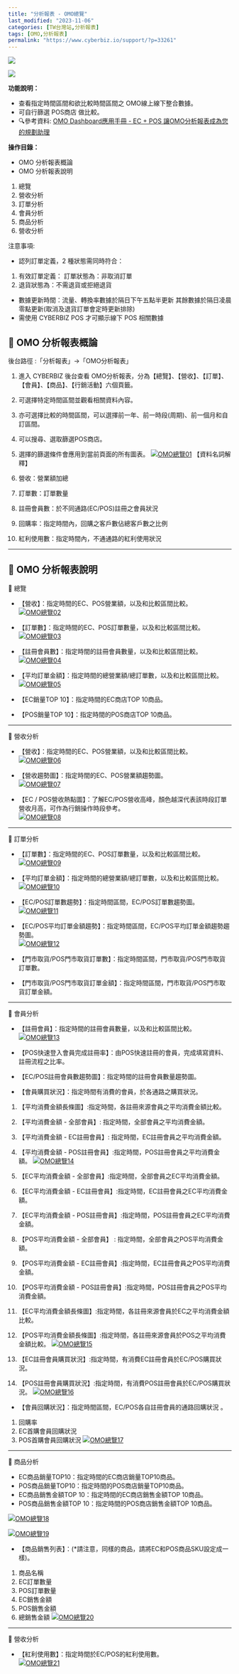 ```yaml
---
title: "分析報表 - OMO總覽"
last_modified: "2023-11-06"
categories: [TW台灣站,分析報表]
tags: [OMO,分析報表]
permalink: "https://www.cyberbiz.io/support/?p=33261"
---
```


![](https://www.cyberbiz.io/support/wp-content/uploads/適用站別.png)

[![](https://www.cyberbiz.io/support/wp-content/uploads/台灣站.png)](https://www.cyberbiz.io/support/?page_id=2490)

**功能說明：**  

* 查看指定時間區間和欲比較時間區間之 OMO線上線下整合數據。
* 可自行篩選 POS商店 做比較。
* 🔍參考資料: [OMO Dashboard應用手冊 - EC + POS 讓OMO分析報表成為您的規劃助理](https://drive.google.com/file/d/1rZ8ZXbhTkOYl4mX250o-2cdfMoeQSmnJ/view)

**操作目錄：**

* OMO 分析報表概論
* OMO 分析報表說明
1. 總覽
2. 營收分析
3. 訂單分析
4. 會員分析
5. 商品分析
6. 營收分析

注意事項:  

* 認列訂單定義，2 種狀態需同時符合： 
1. 有效訂單定義： 訂單狀態為：非取消訂單 
2. 退貨狀態為：不需退貨或拒絕退貨 
* 數據更新時間：流量、轉換率數據於隔日下午五點半更新 其餘數據於隔日凌晨零點更新(取消及退貨訂單會定時更新排除) 
* 需使用 CYBERBIZ POS 才可顯示線下 POS 相關數據 



## 📌 OMO 分析報表概論


後台路徑 :「分析報表」→「OMO分析報表」  


1. 進入 CYBERBIZ 後台查看 OMO分析報表，分為【總覽】、【營收】、【訂單】、【會員】、【商品】、【行銷活動】六個頁籤。 
2. 可選擇特定時間區間並觀看相關資料內容。
3. 亦可選擇比較的時間區間，可以選擇前一年、前一時段(周期)、前一個月和自訂區間。
4. 可以搜尋、選取篩選POS商店。
5. 選擇的篩選條件會應用到當前頁面的所有圖表。
[![OMO總覽01](https://www.cyberbiz.io/support/wp-content/uploads/圖表報表-OMO總覽01.png)](https://www.cyberbiz.io/support/wp-content/uploads/圖表報表-OMO總覽01.png) 【資料名詞解釋】

1. 營收：營業額加總 
2. 訂單數：訂單數量 
3. 註冊會員數：於不同通路(EC/POS)註冊之會員狀況 
4. 回購率：指定時間內，回購之客戶數佔總客戶數之比例 
5. 紅利使用數：指定時間內，不通通路的紅利使用狀況 


* * *

## 📌 OMO 分析報表說明


📍 總覽

* 【營收】：指定時間的EC、POS營業額，以及和比較區間比較。  
[![OMO總覽02](https://www.cyberbiz.io/support/wp-content/uploads/圖表報表-OMO總覽02.png)](https://www.cyberbiz.io/support/wp-content/uploads/圖表報表-OMO總覽02.png)



* 【訂單數】：指定時間的EC、POS訂單數量，以及和比較區間比較。  
[![OMO總覽03](https://www.cyberbiz.io/support/wp-content/uploads/圖表報表-OMO總覽03.png)](https://www.cyberbiz.io/support/wp-content/uploads/圖表報表-OMO總覽03.png)



* 【註冊會員數】：指定時間的註冊會員數量，以及和比較區間比較。  
[![OMO總覽04](https://www.cyberbiz.io/support/wp-content/uploads/圖表報表-OMO總覽04.png)](https://www.cyberbiz.io/support/wp-content/uploads/圖表報表-OMO總覽04.png)



* 【平均訂單金額】：指定時間的總營業額/總訂單數，以及和比較區間比較。  
[![OMO總覽05](https://www.cyberbiz.io/support/wp-content/uploads/圖表報表-OMO總覽05.png)](https://www.cyberbiz.io/support/wp-content/uploads/圖表報表-OMO總覽05.png)



* 【EC銷量TOP 10】：指定時間的EC商店TOP 10商品。 


* 【POS銷量TOP 10】：指定時間的POS商店TOP 10商品。 


* * *

📍 營收分析

* 【營收】：指定時間的EC、POS營業額，以及和比較區間比較。  
[![OMO總覽06](https://www.cyberbiz.io/support/wp-content/uploads/圖表報表-OMO總覽06.png)](https://www.cyberbiz.io/support/wp-content/uploads/圖表報表-OMO總覽06.png)



* 【營收趨勢圖】：指定時間的EC、POS營業額趨勢圖。  
[![OMO總覽07](https://www.cyberbiz.io/support/wp-content/uploads/圖表報表-OMO總覽07.png)](https://www.cyberbiz.io/support/wp-content/uploads/圖表報表-OMO總覽07.png)



* 【EC / POS營收熱點圖】：了解EC/POS營收高峰，顏色越深代表該時段訂單營收月高，可作為行銷操作時段參考。  
[![OMO總覽08](https://www.cyberbiz.io/support/wp-content/uploads/圖表報表-OMO總覽08.png)](https://www.cyberbiz.io/support/wp-content/uploads/圖表報表-OMO總覽08.png)

* * *

📍 訂單分析

* 【訂單數】：指定時間的EC、POS訂單數量，以及和比較區間比較。  
[![OMO總覽09](https://www.cyberbiz.io/support/wp-content/uploads/圖表報表-OMO總覽09.png)](https://www.cyberbiz.io/support/wp-content/uploads/圖表報表-OMO總覽09.png)



* 【平均訂單金額】：指定時間的總營業額/總訂單數，以及和比較區間比較。  
[![OMO總覽10](https://www.cyberbiz.io/support/wp-content/uploads/圖表報表-OMO總覽10.png)](https://www.cyberbiz.io/support/wp-content/uploads/圖表報表-OMO總覽10.png)



* 【EC/POS訂單數趨勢】：指定時間區間，EC/POS訂單數趨勢圖。  
[![OMO總覽11](https://www.cyberbiz.io/support/wp-content/uploads/圖表報表-OMO總覽11.png)](https://www.cyberbiz.io/support/wp-content/uploads/圖表報表-OMO總覽11.png)



* 【EC/POS平均訂單金額趨勢】：指定時間區間，EC/POS平均訂單金額趨勢趨勢圖。  
[![OMO總覽12](https://www.cyberbiz.io/support/wp-content/uploads/圖表報表-OMO總覽12.png)](https://www.cyberbiz.io/support/wp-content/uploads/圖表報表-OMO總覽12.png)



* 【門市取貨/POS門市取貨訂單數】：指定時間區間，門市取貨/POS門市取貨訂單數。 


* 【門市取貨/POS門市取貨訂單金額】：指定時間區間，門市取貨/POS門市取貨訂單金額。 


* * *

📍 會員分析

* 【註冊會員】：指定時間的註冊會員數量，以及和比較區間比較。  
[![OMO總覽13](https://www.cyberbiz.io/support/wp-content/uploads/圖表報表-OMO總覽13.png)](https://www.cyberbiz.io/support/wp-content/uploads/圖表報表-OMO總覽13.png)



* 【POS快速登入會員完成註冊率】：由POS快速註冊的會員，完成填寫資料、註冊流程之比率。 


* 【EC/POS註冊會員數趨勢圖】：指定時間的註冊會員數量趨勢圖。 


* 【會員購買狀況】：指定時間有消費的會員，於各通路之購買狀況。 
1. 【平均消費金額長條圖】:指定時間，各註冊來源會員之平均消費金額比較。
2. 【平均消費金額 - 全部會員】: 指定時間，全部會員之平均消費金額。
3. 【平均消費金額 - EC註冊會員】: 指定時間，EC註冊會員之平均消費金額。
4. 【平均消費金額 - POS註冊會員】:指定時間，POS註冊會員之平均消費金額。
[![OMO總覽14](https://www.cyberbiz.io/support/wp-content/uploads/圖表報表-OMO總覽14.png)](https://www.cyberbiz.io/support/wp-content/uploads/圖表報表-OMO總覽14.png)  

5. 【EC平均消費金額 - 全部會員】:指定時間，全部會員之EC平均消費金額。
6. 【EC平均消費金額 - EC註冊會員】:指定時間，EC註冊會員之EC平均消費金額。
7. 【EC平均消費金額 - POS註冊會員】:指定時間，POS註冊會員之EC平均消費金額。
8. 【POS平均消費金額 - 全部會員】 : 指定時間，全部會員之POS平均消費金額。
9. 【POS平均消費金額 - EC註冊會員】:指定時間，EC註冊會員之POS平均消費金額。
10. 【POS平均消費金額 - POS註冊會員】:指定時間，POS註冊會員之POS平均消費金額。
11. 【EC平均消費金額長條圖】:指定時間，各註冊來源會員於EC之平均消費金額比較。
12. 【POS平均消費金額長條圖】:指定時間，各註冊來源會員於POS之平均消費金額比較。
[![OMO總覽15](https://www.cyberbiz.io/support/wp-content/uploads/圖表報表-OMO總覽15.png)](https://www.cyberbiz.io/support/wp-content/uploads/圖表報表-OMO總覽15.png)  

13. 【EC註冊會員購買狀況】:指定時間，有消費EC註冊會員於EC/POS購買狀況。
14. 【POS註冊會員購買狀況】:指定時間，有消費POS註冊會員於EC/POS購買狀況。
[![OMO總覽16](https://www.cyberbiz.io/support/wp-content/uploads/圖表報表-OMO總覽16.png)](https://www.cyberbiz.io/support/wp-content/uploads/圖表報表-OMO總覽16.png)



* 【會員回購狀況】：指定時間區間，EC/POS各自註冊會員的通路回購狀況 。 
1. 回購率
2. EC首購會員回購狀況
3. POS首購會員回購狀況 
[![OMO總覽17](https://www.cyberbiz.io/support/wp-content/uploads/圖表報表-OMO總覽17.png)](https://www.cyberbiz.io/support/wp-content/uploads/圖表報表-OMO總覽17.png)



* * *

📍 商品分析

* EC商品銷量TOP10：指定時間的EC商店銷量TOP10商品。 
* POS商品銷量TOP10：指定時間的POS商店銷量TOP10商品。 
* EC商品銷售金額TOP 10：指定時間的EC商店銷售金額TOP 10商品。 
* POS商品銷售金額TOP 10：指定時間的POS商店銷售金額TOP 10商品。


[![OMO總覽18](https://www.cyberbiz.io/support/wp-content/uploads/圖表報表-OMO總覽18.png)](https://www.cyberbiz.io/support/wp-content/uploads/圖表報表-OMO總覽18.png)

[![OMO總覽19](https://www.cyberbiz.io/support/wp-content/uploads/圖表報表-OMO總覽19.png)](https://www.cyberbiz.io/support/wp-content/uploads/圖表報表-OMO總覽19.png)



* 【商品銷售列表】：(*請注意，同樣的商品，請將EC和POS商品SKU設定成一樣)。 
1. 商品名稱 
2. EC訂單數量 
3. POS訂單數量 
4. EC銷售金額 
5. POS銷售金額 
6. 總銷售金額 
[![OMO總覽20](https://www.cyberbiz.io/support/wp-content/uploads/圖表報表-OMO總覽20.png)](https://www.cyberbiz.io/support/wp-content/uploads/圖表報表-OMO總覽20.png)

* * *

📍 營收分析

* 【紅利使用數】：指定時間於EC/POS的紅利使用數。  
[![OMO總覽21](https://www.cyberbiz.io/support/wp-content/uploads/圖表報表-OMO總覽21.png)](https://www.cyberbiz.io/support/wp-content/uploads/圖表報表-OMO總覽21.png)

